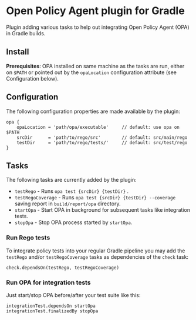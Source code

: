 # Open Policy Agent plugin for Gradle

Plugin adding various tasks to help out integrating Open Policy Agent (OPA) in Gradle builds.

## Install

**Prerequisites**: OPA installed on same machine as the tasks are run, either on `$PATH` or pointed out by the 
`opaLocation` configuration attribute (see Configuration below).

## Configuration

The following configuration properties are made available by the plugin:
```
opa {
    opaLocation = 'path/opa/executable'     // default: use opa on $PATH
    srcDir      = 'path/to/rego/src'        // default: src/main/rego
    testDir     = 'path/to/rego/tests/'     // default: src/test/rego
}
```

## Tasks

The following tasks are currently added by the plugin:
* `testRego` - Runs `opa test {srcDir} {testDir}` .
* `testRegoCoverage` - Runs `opa test {srcDir} {testDir} --coverage` saving report in `build/report/opa` directory. 
* `startOpa` - Start OPA in background for subsequent tasks like integration tests. 
* `stopOpa` - Stop OPA process started by `startOpa`.

### Run Rego tests

To integrate policy tests into your regular Gradle pipeline you may add the `testRego` and/or `testRegoCoverage` tasks 
as dependencies of the `check` task:

```
check.dependsOn(testRego, testRegoCoverage)
```

### Run OPA for integration tests

Just start/stop OPA before/after your test suite like this:
```
integrationTest.dependsOn startOpa
integrationTest.finalizedBy stopOpa
```
